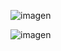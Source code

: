 ![imagen](https://github.com/E7OY/EjerciciosJAVA/assets/102689282/149b8b21-6efb-4e9b-be92-39a6ff173347)

![imagen](https://github.com/E7OY/EjerciciosJAVA/assets/102689282/48bdf67c-5a16-4d9d-aa88-9dc9b56f5675)
